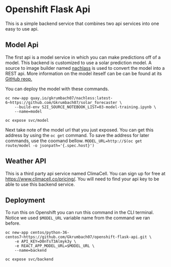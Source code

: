 # Openshift Flask Api

This is a simple backend service that combines two api services into one easy to use api.

## Model Api
The first api is a model service in which you can make predictions off of a model. This backend is customized to use a solar prediction model. A source to image builder named [nachlass](https://github.com/Gkrumbach07/nachlass) is used to convert the model into a REST api. More information on the model iteself can be can be found at its [GitHub reop.](https://github.com/Gkrumbach07/solar_forecaster)

You can deploy the model with these commands.
```
oc new-app quay.io/gkrumbach07/nachless:latest-6~https://github.com/Gkrumbach07/solar_forecaster \
	--build-env S2I_SOURCE_NOTEBOOK_LIST=03-model-training.ipynb \
	--name=model

oc expose svc/model
```
Next take note of the model url that you just exposed. You can get this address by using the `oc get` command. To save the address for later commands, use the coomand bellow.
`MODEL_URL=http://$(oc get route/model -o jsonpath='{.spec.host}')`

## Weather API
This is a third party api service named ClimaCell. You can sign up for free at https://www.climacell.co/pricing/. You will need to find your api key to be able to use this backend service.

## Deployment
To run this on Openshift you can run this command in the CLI terminal. Notice we used `$MODEL_URL` variable name from the command we ran before.
```
oc new-app centos/python-36-centos7~https://github.com/Gkrumbach07/openshift-flask-api.git \
	-e API_KEY=D0nTsT3Almyk3y \
	-e REACT_APP_MODEL_URL=$MODEL_URL \
	--name=backend

oc expose svc/backend
```
